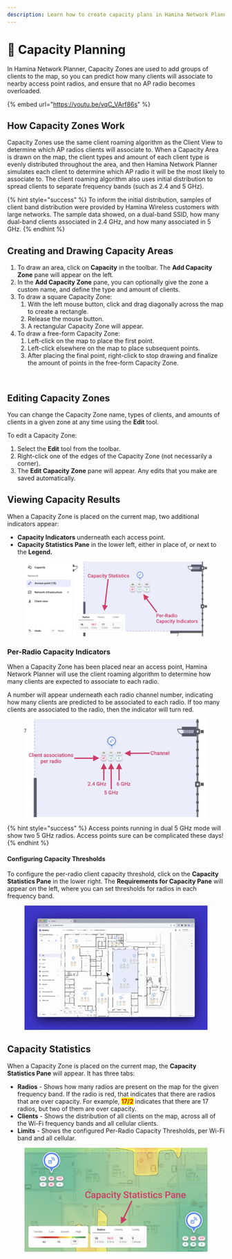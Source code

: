 ```yaml
---
description: Learn how to create capacity plans in Hamina Network Planner.
---
```


# 🚚 Capacity Planning

In Hamina Network Planner, Capacity Zones are used to add groups of clients to the map, so you can predict how many clients will associate to nearby access point radios, and ensure that no AP radio becomes overloaded.

{% embed url="https://youtu.be/vqC_VArf86s" %}

## How Capacity Zones Work

Capacity Zones use the same client roaming algorithm as the Client View to determine which AP radios clients will associate to. When a Capacity Area is drawn on the map, the client types and amount of each client type is evenly distributed throughout the area, and then Hamina Network Planner simulates each client to determine which AP radio it will be the most likely to associate to. The client roaming algorithm also uses initial distribution to spread clients to separate frequency bands (such as 2.4 and 5 GHz).

{% hint style="success" %}
To inform the initial distribution, samples of client band distribution were provided by Hamina Wireless customers with large networks. The sample data showed, on a dual-band SSID, how many dual-band clients associated in 2.4 GHz, and how many associated in 5 GHz.
{% endhint %}

## Creating and Drawing Capacity Areas

1. To draw an area, click on **Capacity** in the toolbar. The **Add Capacity Zone** pane will appear on the left.
2. In the **Add Capacity Zone** pane, you can optionally give the zone a custom name, and define the type and amount of clients.
3. To draw a square Capacity Zone:
   1. With the left mouse button, click and drag diagonally across the map to create a rectangle.
   2. Release the mouse button.
   3. A rectangular Capacity Zone will appear.
4. To draw a free-form Capacity Zone:
   1. Left-click on the map to place the first point.
   2. Left-click elsewhere on the map to place subsequent points.
   3. After placing the final point, right-click to stop drawing and finalize the amount of points in the free-form Capacity Zone.

<figure><img src="../.gitbook/assets/Draw Capacity Zone.gif" alt=""><figcaption></figcaption></figure>

## Editing Capacity Zones

You can change the Capacity Zone name, types of clients, and amounts of clients in a given zone at any time using the **Edit** tool.

To edit a Capacity Zone:

1. Select the **Edit** tool from the toolbar.
2. Right-click one of the edges of the Capacity Zone (not necessarily a corner).
3. The **Edit Capacity Zone** pane will appear. Any edits that you make are saved automatically.

## Viewing Capacity Results

When a Capacity Zone is placed on the current map, two additional indicators appear:

* **Capacity Indicators** underneath each access point.
* **Capacity Statistics Pane** in the lower left, either in place of, or next to the **Legend.**

<figure><img src="../.gitbook/assets/capacity_indicators (2).png" alt=""><figcaption></figcaption></figure>

### Per-Radio Capacity Indicators

When a Capacity Zone has been placed near an access point, Hamina Network Planner will use the client roaming algorithm to determine how many clients are expected to associate to each radio.

A number will appear underneath each radio channel number, indicating how many clients are predicted to be associated to each radio. If too many clients are associated to the radio, then the indicator will turn red.

<figure><img src="../.gitbook/assets/AP_capacity.png" alt=""><figcaption></figcaption></figure>

{% hint style="success" %}
Access points running in dual 5 GHz mode will show two 5 GHz radios. Access points sure can be complicated these days!
{% endhint %}

#### Configuring Capacity Thresholds

To configure the per-radio client capacity threshold, click on the **Capacity Statistics Pane** in the lower right. The **Requirements for Capacity Pane** will appear on the left, where you can set thresholds for radios in each frequency band.

<figure><img src="../.gitbook/assets/configure_per_radio_capacity.gif" alt=""><figcaption></figcaption></figure>

## Capacity Statistics

When a Capacity Zone is placed on the current map, the **Capacity Statistics Pane** will appear. It has three tabs:

* **Radios** - Shows how many radios are present on the map for the given frequency band. If the radio is red, that indicates that there are radios that are over capacity. For example, <mark style="color:red;">**17/2**</mark> indicates that there are 17 radios, but two of them are over capacity.
* **Clients** - Shows the distribution of all clients on the map, across all of the Wi-Fi frequency bands and all cellular clients.
* **Limits** - Shows the configured Per-Radio Capacity Thresholds, per Wi-Fi band and all cellular.

<figure><img src="../.gitbook/assets/capacity_statistics (1).png" alt=""><figcaption></figcaption></figure>
